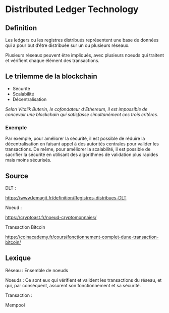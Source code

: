 # Distributed Ledger Technology


## Definition

Les ledgers ou les registres distribués représentent une base de données qui a pour but d’être distribuée sur un ou plusieurs réseaux.

Plusieurs réseaux peuvent être impliqués, avec plusieurs noeuds qui traitent et vérifient chaque élément des transactions.






## Le trilemme de la blockchain 

- Sécurité
- Scalabilité
- Décentralisation

_Selon Vitalik Buterin, le cofondateur d’Ethereum, il est impossible de concevoir une blockchain qui satisfasse simultanément ces trois critères._

### Exemple

Par exemple, pour améliorer la sécurité, il est possible de réduire la décentralisation en faisant appel à des autorités centrales pour valider les transactions. 
De même, pour améliorer la scalabilité, il est possible de sacrifier la sécurité en utilisant des algorithmes de validation plus rapides mais moins sécurisés.



## Source

DLT : 

https://www.lemagit.fr/definition/Registres-distribues-DLT

Noeud :

https://cryptoast.fr/noeud-cryptomonnaies/

Transaction Bitcoin

https://coinacademy.fr/cours/fonctionnement-complet-dune-transaction-bitcoin/


## Lexique

Réseau : Ensemble de noeuds

Noeuds : Ce sont eux qui vérifient et valident les transactions du réseau, et qui, par conséquent, assurent son fonctionnement et sa sécurité.

Transaction :

Mempool
